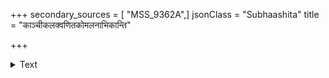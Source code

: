 +++
secondary_sources = [ "MSS_9362A",]
jsonClass = "Subhaashita"
title = "काञ्चीकलक्वणितकोमलनाभिकान्ति"

+++

<details><summary>Text</summary>

काञ्चीकलक्वणितकोमलनाभिकान्ति पारावतध्वनितचित्रितकण्ठपालिम्।  
उद्भ्रान्तलोचनचकोरमनङ्गरङ्गम् आशास्महे कमपि वारविलासवत्याः॥
</details>
